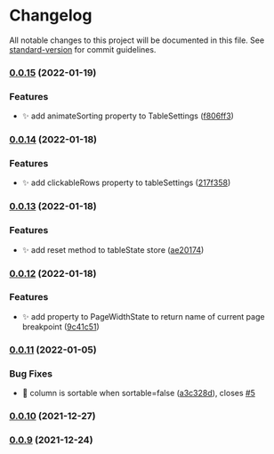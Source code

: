 # Changelog

All notable changes to this project will be documented in this file. See [standard-version](https://github.com/conventional-changelog/standard-version) for commit guidelines.

### [0.0.15](https://github.com/a-luna/svelte-simple-tables/compare/v0.0.14...v0.0.15) (2022-01-19)


### Features

* :sparkles: add animateSorting property to TableSettings ([f806ff3](https://github.com/a-luna/svelte-simple-tables/commit/f806ff342cf553d4c6f50f14d287ae0eb05bf18e))

### [0.0.14](https://github.com/a-luna/svelte-simple-tables/compare/v0.0.13...v0.0.14) (2022-01-18)

### Features

- :sparkles: add clickableRows property to tableSettings ([217f358](https://github.com/a-luna/svelte-simple-tables/commit/217f35814b3dc27704a13cd5f9be5826f8b6c82d))

### [0.0.13](https://github.com/a-luna/svelte-simple-tables/compare/v0.0.12...v0.0.13) (2022-01-18)

### Features

- :sparkles: add reset method to tableState store ([ae20174](https://github.com/a-luna/svelte-simple-tables/commit/ae201740de44b254917557183b455ee36be9687f))

### [0.0.12](https://github.com/a-luna/svelte-simple-tables/compare/v0.0.11...v0.0.12) (2022-01-18)

### Features

- :sparkles: add property to PageWidthState to return name of current page breakpoint ([9c41c51](https://github.com/a-luna/svelte-simple-tables/commit/9c41c51619ccd9995aa6d791f648e7ca81e22e86))

### [0.0.11](https://github.com/a-luna/svelte-simple-tables/compare/v0.0.10...v0.0.11) (2022-01-05)

### Bug Fixes

- :bug: column is sortable when sortable=false ([a3c328d](https://github.com/a-luna/svelte-simple-tables/commit/a3c328de8f4ed9753f93bc5d0de23740719813ca)), closes [#5](https://github.com/a-luna/svelte-simple-tables/issues/5)

### [0.0.10](https://github.com/a-luna/svelte-simple-tables/compare/v0.0.9...v0.0.10) (2021-12-27)

### [0.0.9](https://github.com/a-luna/svelte-simple-tables/compare/v0.0.8...v0.0.9) (2021-12-24)
